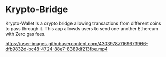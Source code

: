 # Krypto-Bridge


Krypto-Wallet
Is a crypto bridge allowing transactions from different coins to pass through it. This app allowds users to send one another Ethereum with Zero gas fees.


https://user-images.githubusercontent.com/43039787/169673966-dfb9832d-bc48-4724-88e7-8389df213fbe.mp4

